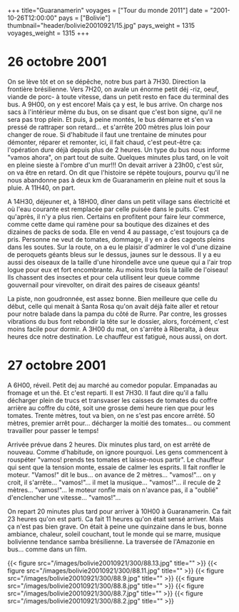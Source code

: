 +++
title="Guaranamerin"
voyages = ["Tour du monde 2011"]
date = "2001-10-26T12:00:00"
pays = ["Bolivie"]
thumbnail="header/bolivie20010921/15.jpg"
pays_weight = 1315
voyages_weight = 1315
+++
# 26 octobre 2001

On se lève tôt et on se dépêche, notre bus part à 7H30. Direction la frontière 
brésilienne. Vers 7H20, on avale un énorme petit déj -riz, oeuf, viande de porc- 
à toute vitesse, dans un petit resto en face du terminal des bus. A 9H00, on 
y est encore! Mais ça y est, le bus arrive. On charge nos sacs à l'intérieur 
même du bus, on se disant que c'est bon signe, qu'il ne sera pas trop plein. 
Et puis, à peine montés, le bus démarre et s'en va pressé de rattraper son retard... 
et s'arrête 200 mètres plus loin pour changer de roue. Si d'habitude il faut 
une trentaine de minutes pour démonter, réparer et remonter, ici, il fait chaud, 
c'est peut-être ça: l'opération dure déjà depuis plus de 2 heures. Un type du 
bus nous informe "vamos ahora", on part tout de suite. Quelques minutes plus 
tard, on le voit en pleine sieste à l'ombre d'un mur!!! On devait arriver à 
23h00, c'est sûr, on va être en retard. On dit que l'histoire se répète toujours, 
pourvu qu'il ne nous abandonne pas à deux km de Guaranamerin en pleine nuit 
et sous la pluie. A 11H40, on part. 

A 14H30, déjeuner et, à 18H00, dîner dans un petit village sans électricité 
et où l'eau courante est remplacée par celle puisée dans le puits. C'est qu'après, 
il n'y a plus rien. Certains en profitent pour faire leur commerce, comme cette 
dame qui ramène pour sa boutique des dizaines et des dizaines de packs de soda. 
Elle en vend 4 au passage, c'est toujours ça de pris. Personne ne veut de tomates, 
dommage, il y en a des cageots pleins dans les soutes. Sur la route, on a eu 
le plaisir d'admirer le vol d'une dizaine de peroquets géants bleus sur le dessus, 
jaunes sur le dessous. Il y a eu aussi des oiseaux de la taille d'une hirondelle 
avce une queue qui a l'air trop logue pour eux et fort encombrante. Au moins 
trois fois la taille de l'oiseau! Ils chassent des insectes et pour cela utilisent 
leur queue comme gouvernail pour virevolter, on dirait des paires de ciseaux 
géants! 

La piste, non goudronnée, est assez bonne. Bien meilleure que celle du début, 
celle qui menait à Santa Rosa qu'on avait déjà faite aller et retour pour notre 
balade dans la pampa du côté de Rurre. Par contre, les grosses vibrations du 
bus font rebondir la tête sur le dossier, alors, forcément, c'est moins facile 
pour dormir. A 3H00 du mat, on s'arrête à Riberalta, à deux heures dce notre 
destination. Le chauffeur est fatigué, nous aussi, on dort. 

# 27 octobre 2001

A 6H00, réveil. Petit dej au marché au comedor popular. Empanadas au fromage 
et un thé. Et c'est reparti. Il est 7H30. Il faut dire qu'il a fallu décharger 
plein de trucs et transvaser les caisses de tomates du coffre arrière au coffre 
du côté, soit une grosse demi heure rien que pour les tomates. Trente mètres, 
tout va bien, on ne s'est pas encore arrêté. 50 mètres, premier arrêt pour... 
décharger la moitié des tomates... ou comment travailler pour passer le temps! 


Arrivée prévue dans 2 heures. Dix minutes plus tard, on est arrêté de nouveau. 
Comme d'habitude, on ignore pourquoi. Les gens commencent à rouspéter "vamos! 
prends tes tomates et laisse-nous partir". Le chauffeur qui sent que la tension 
monte, essaie de calmer les esprits. Il fait ronfler le moteur. "Vamos!" dit 
le bus... on avance de 2 mètres... "vamos!"... on y croit, il s'arrête... "vamos!"... 
il met la musique... "vamos!"... il recule de 2 mètres... "vamos!"... le moteur 
ronfle mais on n'avance pas, il a "oublié" d'enclencher une vitesse... "vamos!"... 


On repart 20 minutes plus tard pour arriver à 10H00 à Guaranamerin. Ca fait 
23 heures qu'on est parti. Ca fait 11 heures qu'on était sensé arriver. Mais 
ça n'est pas bien grave. On était à peine une quinzaine dans le bus, bonne ambiance, 
chaleur, soleil couchant, tout le monde qui se marre, musique bolivienne tendance 
samba brésilienne. La traversée de l'Amazonie en bus... comme dans un film. 



<div id="TOTO">{{< figure src="/images/bolivie20010921/300/88.13.jpg" title="" >}}
{{< figure src="/images/bolivie20010921/300/88.11.jpg" title="" >}}
{{< figure src="/images/bolivie20010921/300/88.9.jpg" title="" >}}
{{< figure src="/images/bolivie20010921/300/88.8.jpg" title="" >}}
{{< figure src="/images/bolivie20010921/300/88.7.jpg" title="" >}}
{{< figure src="/images/bolivie20010921/300/88.2.jpg" title="" >}}
</DIV>

